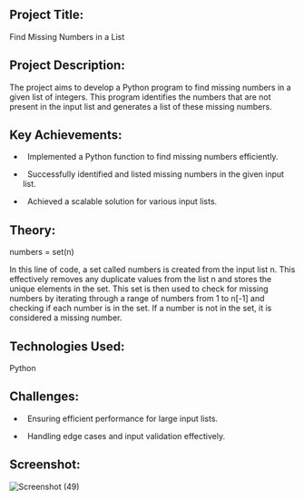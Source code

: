 <h2>Project Title:</h2> 
Find Missing Numbers in a List

<h2>Project Description:</h2>
The project aims to develop a Python program to find missing numbers in a given list of integers. This program identifies the numbers that are not present in the input list and generates a list of these missing numbers.

<h2>Key Achievements:</h2>

- &nbsp; Implemented a Python function to find missing numbers efficiently.

- &nbsp; Successfully identified and listed missing numbers in the given input list.
  
- &nbsp; Achieved a scalable solution for various input lists.

<h2>Theory:</h2>

numbers = set(n)

In this line of code, a set called numbers is created from the input list n. This effectively removes any duplicate values from the list n and stores the unique elements in the set. This set is then used to check for missing numbers by iterating through a range of numbers from 1 to n[-1] and checking if each number is in the set. If a number is not in the set, it is considered a missing number.

<h2>Technologies Used:</h2>
Python

<h2>Challenges:</h2>

- &nbsp; Ensuring efficient performance for large input lists.

- &nbsp; Handling edge cases and input validation effectively.
  
<h2>Screenshot:</h2>

![Screenshot (49)](https://github.com/Anuradha-Pise/Python-Projects/assets/70841033/e9d377d6-4384-48cd-b354-42ea4329f1cb)

